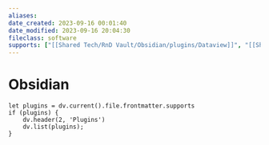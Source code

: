 ```yaml
---
aliases: 
date_created: 2023-09-16 00:01:40
date_modified: 2023-09-16 20:04:30
fileclass: software
supports: ["[[Shared Tech/RnD Vault/Obsidian/plugins/Dataview]]", "[[Shared Tech/RnD Vault/Obsidian/plugins/Editor Syntax Highlight]]", "[[Shared Tech/RnD Vault/Obsidian/plugins/CustomJS]]", "[[Shared Tech/RnD Vault/Obsidian/plugins/Custom File Explorer sorting]]", "[[Shared Tech/RnD Vault/Obsidian/plugins/ICS]]", "[[Shared Tech/RnD Vault/Obsidian/plugins/Jira Issue]]", "[[Shared Tech/RnD Vault/Obsidian/plugins/Linter]]", "[[Shared Tech/RnD Vault/Obsidian/plugins/Metadata Menu]]", "[[Shared Tech/RnD Vault/Obsidian/plugins/Modules]]", "[[Shared Tech/RnD Vault/Obsidian/plugins/Settings Search]]", "[[Shared Tech/RnD Vault/Obsidian/plugins/Open Gate]]", "[[Shared Tech/RnD Vault/Obsidian/plugins/Tasks]]", "[[Shared Tech/RnD Vault/Obsidian/plugins/Templater]]", "[[Shared Tech/RnD Vault/Obsidian/plugins/Periodic Notes]]", "[[Shared Tech/RnD Vault/Obsidian/plugins/Year Timeline]]"]
---
```


# Obsidian

```dataviewjs
let plugins = dv.current().file.frontmatter.supports
if (plugins) {
	dv.header(2, 'Plugins')
	dv.list(plugins);
}
```
